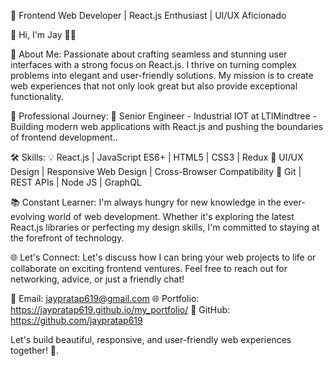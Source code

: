 🚀 Frontend Web Developer | React.js Enthusiast | UI/UX Aficionado

👋 Hi, I'm Jay 👨‍💻

🌟 About Me:
Passionate about crafting seamless and stunning user interfaces with a strong focus on React.js. I thrive on turning complex problems into elegant and user-friendly solutions. My mission is to create web experiences that not only look great but also provide exceptional functionality.

💼 Professional Journey:
🔹 Senior Engineer - Industrial IOT at LTIMindtree - Building modern web applications with React.js and pushing the boundaries of frontend development..

🛠️ Skills:
💡 React.js | JavaScript ES6+ | HTML5 | CSS3 | Redux 
🎨 UI/UX Design | Responsive Web Design | Cross-Browser Compatibility
🧰 Git | REST APIs | Node JS | GraphQL

📚 Constant Learner:
I'm always hungry for new knowledge in the ever-evolving world of web development. Whether it's exploring the latest React.js libraries or perfecting my design skills, I'm committed to staying at the forefront of technology.

🌐 Let's Connect:
Let's discuss how I can bring your web projects to life or collaborate on exciting frontend ventures. Feel free to reach out for networking, advice, or just a friendly chat!

📧 Email: jaypratap619@gmail.com
🌐 Portfolio: https://jaypratap619.github.io/my_portfolio/
📝 GitHub: https://github.com/jaypratap619

Let's build beautiful, responsive, and user-friendly web experiences together! 🚀.
